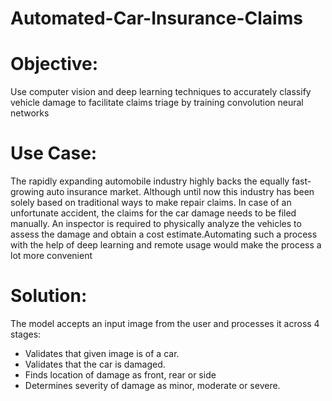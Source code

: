 # Automated-Car-Insurance-Claims
# Objective:
Use computer vision and deep learning techniques to accurately classify vehicle damage to facilitate claims triage by training convolution neural networks
# Use Case:
The rapidly expanding automobile industry highly backs the equally fast-growing auto insurance market. Although until now this industry has been solely based on traditional ways to make repair claims. In case of an unfortunate accident, the claims for the car damage needs to be filed manually. An inspector is required to physically analyze the vehicles to assess the damage and obtain a cost estimate.Automating such a process with the help of deep learning and remote usage would make the process a lot more convenient
# Solution:
The model accepts an input image from the user and processes it across 4 stages:
- Validates that given image is of a car.
- Validates that the car is damaged.
- Finds location of damage as front, rear or side
- Determines severity of damage as minor, moderate or severe.
